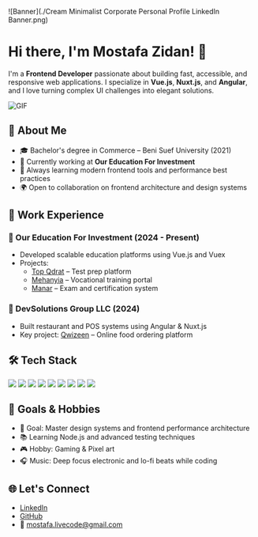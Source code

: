 ![Banner](./Cream Minimalist Corporate Personal Profile LinkedIn Banner.png)

# Hi there, I'm Mostafa Zidan! 👋

I'm a **Frontend Developer** passionate about building fast, accessible, and responsive web applications. I specialize in **Vue.js**, **Nuxt.js**, and **Angular**, and I love turning complex UI challenges into elegant solutions.

![GIF](https://media.giphy.com/media/qgQUggAC3Pfv687qPC/giphy.gif)

## 🚀 About Me
- 🎓 Bachelor's degree in Commerce – Beni Suef University (2021)
- 💼 Currently working at **Our Education For Investment**
- 🧠 Always learning modern frontend tools and performance best practices
- 🌍 Open to collaboration on frontend architecture and design systems

## 💼 Work Experience
### 🔹 Our Education For Investment (2024 - Present)
- Developed scalable education platforms using Vue.js and Vuex
- Projects:
  - [Top Qdrat](https://topqdrat.com/ar) – Test prep platform
  - [Mehanyia](https://mehanyia.com/ar) – Vocational training portal
  - [Manar](https://manar.oetest.tech/ar) – Exam and certification system

### 🔹 DevSolutions Group LLC (2024)
- Built restaurant and POS systems using Angular & Nuxt.js
- Key project: [Qwizeen](https://qwizeen.io/) – Online food ordering platform

## 🛠️ Tech Stack
<p align="left">
  <img src="https://img.shields.io/badge/-JavaScript-F7DF1E?style=for-the-badge&logo=javascript&logoColor=000" />
  <img src="https://img.shields.io/badge/-TypeScript-3178C6?style=for-the-badge&logo=typescript&logoColor=fff" />
  <img src="https://img.shields.io/badge/-Vue.js-42b883?style=for-the-badge&logo=vue.js&logoColor=fff" />
  <img src="https://img.shields.io/badge/-Nuxt.js-00C58E?style=for-the-badge&logo=nuxt.js&logoColor=fff" />
  <img src="https://img.shields.io/badge/-Angular-DD0031?style=for-the-badge&logo=angular&logoColor=fff" />
  <img src="https://img.shields.io/badge/-HTML5-E34F26?style=for-the-badge&logo=html5&logoColor=fff" />
  <img src="https://img.shields.io/badge/-CSS3-1572B6?style=for-the-badge&logo=css3&logoColor=fff" />
  <img src="https://img.shields.io/badge/-Git-F05032?style=for-the-badge&logo=git&logoColor=fff" />
  <img src="https://img.shields.io/badge/-Figma-F24E1E?style=for-the-badge&logo=figma&logoColor=fff" />
</p>

## 🎯 Goals & Hobbies
- 🔭 Goal: Master design systems and frontend performance architecture
- 📚 Learning Node.js and advanced testing techniques
- 🎮 Hobby: Gaming & Pixel art
- 🎧 Music: Deep focus electronic and lo-fi beats while coding



## 🌐 Let's Connect
- [LinkedIn]([https://www.linkedin.com/in/mostafazidan96](https://tinyurl.com/23jq2vdx))
- [GitHub]([https://github.com/MostafaZidan96](https://github.com/Mostafaproo))
- 📩 mostafa.livecode@gmail.com
